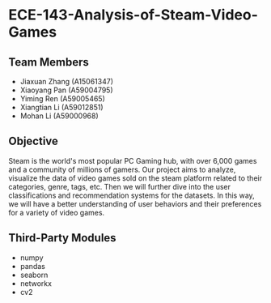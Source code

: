 # ECE-143-Analysis-of-Steam-Video-Games

## Team Members
- Jiaxuan Zhang (A15061347)
- Xiaoyang Pan (A59004795)
- Yiming Ren (A59005465)
- Xiangtian Li (A59012851)
- Mohan Li (A59000968)

## Objective

Steam is the world's most popular PC Gaming hub, with over 6,000 games and a community of millions of gamers. Our project aims to analyze, visualize the data of video games sold on the steam platform related to their categories, genre, tags, etc. Then we will further dive into the user classifications and recommendation systems for the datasets. In this way, we will have a better understanding of user behaviors and their preferences for a variety of video games.



## Third-Party Modules

- numpy
- pandas
- seaborn
- networkx
- cv2
